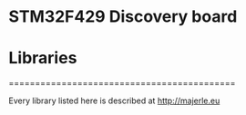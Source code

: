 # STM32F429 Discovery board
# Libraries
===========================================

Every library listed here is described at
http://majerle.eu